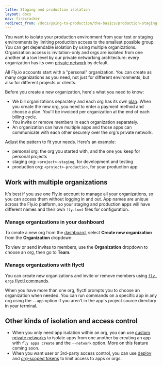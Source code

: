 ```yaml
---
title: Staging and production isolation
layout: docs
nav: firecracker
redirect_from: /docs/going-to-production/the-basics/production-staging-isolation/
---
```


You want to isolate your production environment from your test or staging environments by limiting production access to the smallest possible group. You can get dependable isolation by using multiple organizations. Organization access is invitation-only and orgs are isolated from one another at a low level by our private networking architecture: every organization has its own [private network](/docs/networking/private-networking/) by default.

All Fly.io accounts start with a "personal" organization. You can create as many organizations as you need, not just for different environments, but also for different projects or clients.

Before you create a new organization, here's what you need to know:

- We bill organizations separately and each org has its own [plan](https://fly.io/plans). When you create the new org, you need to enter a payment method and choose a plan. You'll be invoiced per organization at the end of each billing cycle.
- You invite or remove members in each organization separately.
- An organization can have multiple apps and those apps can communicate with each other securely over the org's private network.

Adjust the pattern to fit your needs. Here's an example:

- personal org: the org you started with, and the one you keep for personal projects
- staging org: `<project>-staging`, for development and testing
- production org: `<project>-production`, for your production app

## Work with multiple organizations

It's best if you use one Fly.io account to manage all your organizations, so you can access them without logging in and out. App names are unique across the Fly.io platform, so your staging and production apps will have different names and their own `fly.toml` files for configuration.

### Manage organizations in your dashboard

To create a new org from the [dashboard]((https://fly.io/dashboard/)), select **Create new organization** from the **Organization** dropdown.

To view or send invites to members, use the **Organization** dropdown to choose an org, then go to **Team**.

### Manage organizations with flyctl

You can create new organizations and invite or remove members using [`fly orgs` flyctl commands](/docs/flyctl/orgs/).

When you have more than one org, flyctl prompts you to choose an organization when needed. You can run commands on a specific app in any org using the `--app` option if you aren't in the app's project source directory in your terminal.

## Other kinds of isolation and access control

- When you only need app isolation within an org, you can use [custom private networks](https://community.fly.io/t/fly-ssh-with-custom-network/19296) to isolate apps from one another by creating an app with `fly apps create` and the `--network` option. More on this feature coming soon.
- When you want user or 3rd-party access control, you can use [deploy](https://community.fly.io/t/deploy-tokens/11895) and [org-scoped tokens](https://community.fly.io/t/org-scoped-tokens/13194) to limit access to apps or orgs.
